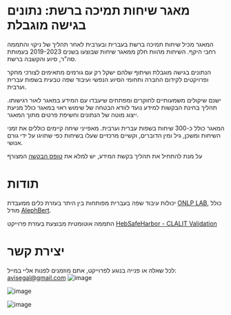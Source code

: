 # מאגר שיחות תמיכה ברשת: נתונים בגישה מוגבלת
המאגר מכיל שיחות תמיכה ברשת בעברית ובערבית לאחר תהליך של ניקוי והתממה רחבי היקף.
השיחות מהוות חלק ממאגר שיחות שבוצעו בשנים 2019-2023 בעמותת סה"ר, סיוע והקשבה ברשת.

הנתונים בגישה מוגבלת ושיתוף שלהם ישקל רק עם גורמים מתאימים לצורכי מחקר ופרויקטים לקידום החברה ותחומי הסיוע הנפשי ועיבוד שפה טבעית בשפות עברית וערבית.

ישנם שיקולים משמעותיים לחוקרים ומפתחים שיעבדו עם המידע במאגר לאור רגישותו.
תהליך בחינת הבקשות למידע נועד לוודא הבטחה של שימוש ראוי במאגר כולל מניעת ייצוג מוטה של הנתונים וחשיפת פרטים מתוך המאגר.

המאגר כולל כ-300 שיחות בשפות עברית וערבית. מאפייני שיחה קיימים כוללים את זמני השיחות ומשכן, גיל ומין הדוברים, וקשיים מרכזיים שעלו בשיחות כפי שתויגו על ידי גורם אנושי.

על מנת להתחיל את תהליך בקשת המידע, יש למלא את [טופס הבקשה]() המצורף

# תודות
יכולות עיבוד שפה בעברית מפותחות בין היתר בעזרת כלים ממעבדת [ONLP LAB](https://github.com/OnlpLab), כולל מודל [AlephBert](https://github.com/OnlpLab/AlephBERT).

התממה אוטומטית מבוצעת בעזרת פרוייקט [HebSafeHarbor - CLALIT Validation](https://github.com/ChenMordehai/HebSafeHarbor_Clalit_Validation_Improvment?tab=readme-ov-file)

# יצירת קשר
לכל שאלה או פנייה בנוגע לפרוייקט, אתם מוזמנים לפנות אליי במייל: avisegal@gmail.com
![image](https://github.com/Chats-Anonymization/Hebrew-Arabic-Anonymization/assets/168101226/2c44a881-e9cd-46a3-b7f7-b344849e65a1)

![image](https://github.com/Chats-Anonymization/Hebrew-Arabic-Anonymization/assets/168101226/19bfdbc3-2e84-4465-9cbc-99f2d0a8808e)

![image](https://github.com/Chats-Anonymization/Hebrew-Arabic-Anonymization/assets/168101226/00ba7e4f-7210-4687-8a65-99e247a6f1bd)

